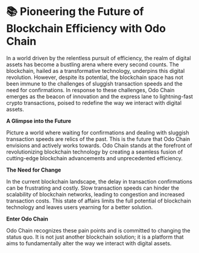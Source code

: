 # 📚 Pioneering the Future of Blockchain Efficiency with Odo Chain

In a world driven by the relentless pursuit of efficiency, the realm of digital assets has become a bustling arena where every second counts. The blockchain, hailed as a transformative technology, underpins this digital revolution. However, despite its potential, the blockchain space has not been immune to the challenges of sluggish transaction speeds and the need for confirmations. In response to these challenges, Odo Chain emerges as the beacon of innovation and the express lane to lightning-fast crypto transactions, poised to redefine the way we interact with digital assets.

**A Glimpse into the Future**

Picture a world where waiting for confirmations and dealing with sluggish transaction speeds are relics of the past. This is the future that Odo Chain envisions and actively works towards. Odo Chain stands at the forefront of revolutionizing blockchain technology by creating a seamless fusion of cutting-edge blockchain advancements and unprecedented efficiency.

**The Need for Change**

In the current blockchain landscape, the delay in transaction confirmations can be frustrating and costly. Slow transaction speeds can hinder the scalability of blockchain networks, leading to congestion and increased transaction costs. This state of affairs limits the full potential of blockchain technology and leaves users yearning for a better solution.

**Enter Odo Chain**

Odo Chain recognizes these pain points and is committed to changing the status quo. It is not just another blockchain solution; it is a platform that aims to fundamentally alter the way we interact with digital assets.
